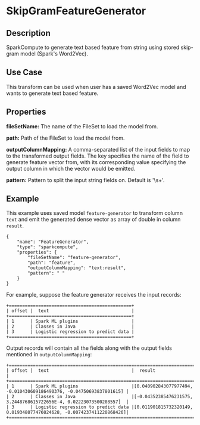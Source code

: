 # SkipGramFeatureGenerator


Description
-----------
SparkCompute to generate text based feature from string using stored skip-gram model (Spark's Word2Vec).

Use Case
--------
This transform can be used when user has a saved Word2Vec model and wants to generate text based feature.

Properties
----------
**fileSetName:** The name of the FileSet to load the model from.

**path:** Path of the FileSet to load the model from.

**outputColumnMapping:** A comma-separated list of the input fields to map to the transformed output fields. The key
specifies the name of the field to generate feature vector from, with its corresponding value specifying the output
column in which the vector would be emitted.

**pattern:** Pattern to split the input string fields on. Default is '\s+'.


Example
-------
This example uses saved model ``feature-generator`` to transform column ``text`` and emit the generated dense vector as
array of double in column ``result``.

    {
        "name": "FeatureGenerator",
        "type": "sparkcompute",
        "properties": {
            "fileSetName": "feature-generator",
            "path": "feature",
            "outputColumnMapping": "text:result",
            "pattern": " "
        }
    }

For example, suppose the feature generator receives the input records:

    +==============================================+
    | offset |  text                               |
    +==============================================+
    | 1      | Spark ML plugins                    |
    | 2      | Classes in Java                     |
    | 3      | Logistic regression to predict data |
    +==============================================+


Output records will contain all the fields along with the output fields mentioned in ``outputColumnMapping``:

    +===================================================================================================================+
    | offset |  text                               |  result                                                            |
    +===================================================================================================================+
    | 1      | Spark ML plugins                    |[0.040902843077977494, -0.010430609186490376, -0.04750693837801615] |
    | 2      | Classes in Java                     |[-0.04352385476231575, 3.2448768615722656E-4, 0.02223073500208557]  |
    | 3      | Logistic regression to predict data |[0.011901815732320149, 0.019348077476024628, -0.0074237411220868426]|
    +===================================================================================================================+
